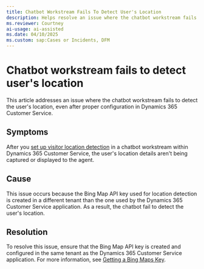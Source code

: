 ```yaml
---
title: Chatbot Workstream Fails To Detect User's Location
description: Helps resolve an issue where the chatbot workstream fails to detect the user's location even after proper configuration in Microsoft Dynamics 365 Customer Service.
ms.reviewer: Courtney
ai-usage: ai-assisted
ms.date: 04/10/2025
ms.custom: sap:Cases or Incidents, DFM
---
```

# Chatbot workstream fails to detect user's location

This article addresses an issue where the chatbot workstream fails to detect the user's location, even after proper configuration in Dynamics 365 Customer Service.

## Symptoms

After you [set up visitor location detection](/dynamics365/customer-service/administer/geo-location-provider) in a chatbot workstream within Dynamics 365 Customer Service, the user's location details aren't being captured or displayed to the agent.

## Cause

This issue occurs because the Bing Map API key used for location detection is created in a different tenant than the one used by the Dynamics 365 Customer Service application. As a result, the chatbot fail to detect the user's location.

## Resolution

To resolve this issue, ensure that the Bing Map API key is created and configured in the same tenant as the Dynamics 365 Customer Service application. For more information, see [Getting a Bing Maps Key](/bingmaps/getting-started/bing-maps-dev-center-help/getting-a-bing-maps-key).
